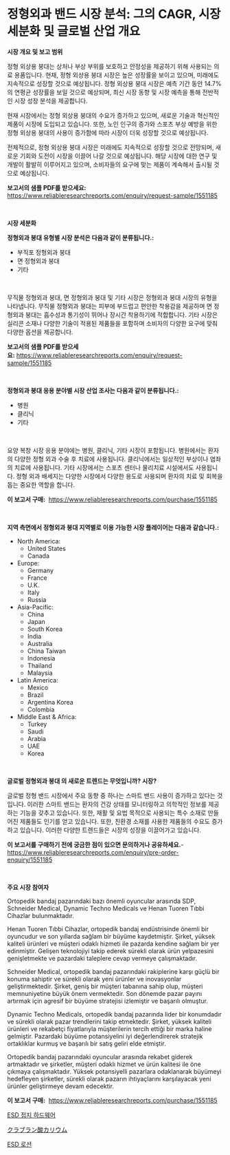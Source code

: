 <p><h1>정형외과 밴드 시장 분석: 그의 CAGR, 시장 세분화 및 글로벌 산업 개요</h1></p><p><strong>시장 개요 및 보고 범위</strong></p>
<p><p>정형 외상용 붕대는 상처나 부상 부위를 보호하고 안정성을 제공하기 위해 사용되는 의료 용품입니다. 현재, 정형 외상용 붕대 시장은 높은 성장률을 보이고 있으며, 미래에도 지속적으로 성장할 것으로 예상됩니다. 정형 외상용 붕대 시장은 예측 기간 동안 14.7%의 연평균 성장률을 보일 것으로 예상되며, 최신 시장 동향 및 시장 예측을 통해 전반적인 시장 성장 분석을 제공합니다.</p><p>현재 시장에서는 정형 외상용 붕대의 수요가 증가하고 있으며, 새로운 기술과 혁신적인 제품이 시장에 도입되고 있습니다. 또한, 노인 인구의 증가와 스포츠 부상 예방을 위한 정형 외상용 붕대의 사용이 증가함에 따라 시장이 더욱 성장할 것으로 예상됩니다.</p><p>전체적으로, 정형 외상용 붕대 시장은 미래에도 지속적으로 성장할 것으로 전망되며, 새로운 기회와 도전이 시장을 이끌어 나갈 것으로 예상됩니다. 해당 시장에 대한 연구 및 개발이 활발히 이루어지고 있으며, 소비자들의 요구에 맞는 제품이 계속해서 출시될 것으로 예상됩니다.</p></p>
<p><strong>보고서의 샘플 PDF를 받으세요:</strong> <a href="https://www.reliableresearchreports.com/enquiry/request-sample/1551185">https://www.reliableresearchreports.com/enquiry/request-sample/1551185</a></p>
<p>&nbsp;</p>
<p><strong>시장 세분화</strong></p>
<p><strong>정형외과 붕대 유형별 시장 분석은 다음과 같이 분류됩니다.:</strong></p>
<p><ul><li>부직포 정형외과 붕대</li><li>면 정형외과 붕대</li><li>기타</li></ul></p>
<p>&nbsp;</p>
<p><p>무직물 정형외과 붕대, 면 정형외과 붕대 및 기타 시장은 정형외과 붕대 시장의 유형을 나타냅니다. 무직물 정형외과 붕대는 피부에 부드럽고 편안한 착용감을 제공하며 면 정형외과 붕대는 흡수성과 통기성이 뛰어나 장시간 착용하기에 적합합니다. 기타 시장은 실리콘 소재나 다양한 기술이 적용된 제품들을 포함하며 소비자의 다양한 요구에 맞춰 다양한 옵션을 제공합니다.</p></p>
<p><strong>보고서의 샘플 PDF를 받으세요:</strong>&nbsp;<a href="https://www.reliableresearchreports.com/enquiry/request-sample/1551185">https://www.reliableresearchreports.com/enquiry/request-sample/1551185</a></p>
<p>&nbsp;</p>
<p><strong> 정형외과 붕대 응용 분야별 시장 산업 조사는 다음과 같이 분류됩니다.:</strong></p>
<p><ul><li>병원</li><li>클리닉</li><li>기타</li></ul></p>
<p>&nbsp;</p>
<p><p>요양 복창 시장 응용 분야에는 병원, 클리닉, 기타 시장이 포함됩니다. 병원에서는 환자의 다양한 정형 외과 수술 후 치료에 사용됩니다. 클리닉에서는 일상적인 부상이나 염좌의 치료에 사용됩니다. 기타 시장에서는 스포츠 센터나 물리치료 시설에서도 사용됩니다. 정형 외과 배세지는 다양한 시장에서 다양한 용도로 사용되며 환자의 치료 및 회복을 돕는 중요한 역할을 합니다.</p></p>
<p><strong>이 보고서 구매:</strong>&nbsp; <a href="https://www.reliableresearchreports.com/purchase/1551185">https://www.reliableresearchreports.com/purchase/1551185</a></p>
<p>&nbsp;</p>
<p><strong>지역 측면에서 정형외과 붕대 지역별로 이용 가능한 시장 플레이어는 다음과 같습니다.:</strong></p>
<p><ul>
    <li>
        North America:
        <ul>
            <li>United States</li>
            <li>Canada</li>
        </ul>
    </li>
    <li>
        Europe:
        <ul>
            <li>Germany</li>
            <li>France</li>
            <li>U.K.</li>
            <li>Italy</li>
            <li>Russia</li>
        </ul>
    </li>
    <li>
        Asia-Pacific:
        <ul>
            <li>China</li>
            <li>Japan</li>
            <li>South Korea</li>
            <li>India</li>
            <li>Australia</li>
            <li>China Taiwan</li>
            <li>Indonesia</li>
            <li>Thailand</li>
            <li>Malaysia</li>
        </ul>
    </li>
    <li>
        Latin America:
        <ul>
            <li>Mexico</li>
            <li>Brazil</li>
            <li>Argentina Korea</li>
            <li>Colombia</li>
        </ul>
    </li>
    <li>
        Middle East & Africa:
        <ul>
            <li>Turkey</li>
            <li>Saudi</li>
            <li>Arabia</li>
            <li>UAE</li>
            <li>Korea</li>
        </ul>
    </li>
    </ul></p>
<p>&nbsp;</p>
<p><strong>글로벌 정형외과 붕대 의 새로운 트렌드는 무엇입니까? 시장?</strong></p>
<p><p>글로벌 정형 밴드 시장에서 주요 동향 중 하나는 스마트 밴드 사용이 증가하고 있다는 것입니다. 이러한 스마트 밴드는 환자의 건강 상태를 모니터링하고 의학적인 정보를 제공하는 기능을 갖추고 있습니다. 또한, 재활 및 요법 목적으로 사용되는 특수 소재로 만들어진 제품들도 인기를 얻고 있습니다. 또한, 친환경 소재를 사용한 제품들의 수요도 증가하고 있습니다. 이러한 다양한 트렌드들은 시장의 성장을 이끌어가고 있습니다.</p></p>
<p><strong>이 보고서를 구매하기 전에 궁금한 점이 있으면 문의하거나 공유하세요.</strong>- <a href="https://www.reliableresearchreports.com/enquiry/pre-order-enquiry/1551185">https://www.reliableresearchreports.com/enquiry/pre-order-enquiry/1551185</a></p>
<p>&nbsp;</p>
<p><strong>주요 시장 참여자</strong></p>
<p><p>Ortopedik bandaj pazarındaki bazı önemli oyuncular arasında SDP, Schneider Medical, Dynamic Techno Medicals ve Henan Tuoren Tıbbi Cihazlar bulunmaktadır. </p><p>Henan Tuoren Tıbbi Cihazlar, ortopedik bandaj endüstrisinde önemli bir oyuncudur ve son yıllarda sağlam bir büyüme kaydetmiştir. Şirket, yüksek kaliteli ürünleri ve müşteri odaklı hizmeti ile pazarda kendine sağlam bir yer edinmiştir. Gelişen teknolojiyi takip ederek sürekli olarak ürün yelpazesini genişletmekte ve pazardaki taleplere cevap vermeye çalışmaktadır.</p><p>Schneider Medical, ortopedik bandaj pazarındaki rakiplerine karşı güçlü bir konuma sahiptir ve sürekli olarak yeni ürünler ve inovasyonlar geliştirmektedir. Şirket, geniş bir müşteri tabanına sahip olup, müşteri memnuniyetine büyük önem vermektedir. Son dönemde pazar payını artırmak için agresif bir büyüme stratejisi izlemiştir ve başarılı olmuştur.</p><p>Dynamic Techno Medicals, ortopedik bandaj pazarında lider bir konumdadır ve sürekli olarak pazar trendlerini takip etmektedir. Şirket, yüksek kaliteli ürünleri ve rekabetçi fiyatlarıyla müşterilerin tercih ettiği bir marka haline gelmiştir. Pazardaki büyüme potansiyelini iyi değerlendirerek stratejik ortaklıklar kurmuş ve başarılı bir satış geliri elde etmiştir.</p><p>Ortopedik bandaj pazarındaki oyuncular arasında rekabet giderek artmaktadır ve şirketler, müşteri odaklı hizmet ve ürün kalitesi ile öne çıkmaya çalışmaktadır. Yüksek potansiyelli pazarlara odaklanarak büyümeyi hedefleyen şirketler, sürekli olarak pazarın ihtiyaçlarını karşılayacak yeni ürünler geliştirmeye devam edecektir.</p></p>
<p><strong>이 보고서 구매:</strong>&nbsp;&nbsp;<a href="https://www.reliableresearchreports.com/purchase/1551185">https://www.reliableresearchreports.com/purchase/1551185</a></p>
<p><p><a href="https://github.com/oajzkywllm460/Market-Research-Report-List-1/blob/main/33586056667.md">ESD 접지 하드웨어</a></p><p><a href="https://medium.com/@harmonybogan1944/%E3%82%AF%E3%83%A9%E3%83%96%E3%83%A9%E3%83%8A%E3%83%BC%E3%83%88%E3%82%AB%E3%83%AA%E3%82%A6%E3%83%A0%E5%B8%82%E5%A0%B4-%E5%B8%82%E5%A0%B4%E3%82%B7%E3%82%A7%E3%82%A2-%E5%B8%82%E5%A0%B4%E3%83%88%E3%83%AC%E3%83%B3%E3%83%89-%E5%B0%86%E6%9D%A5%E3%81%AE%E6%88%90%E9%95%B7%E3%82%92%E6%8E%A2%E3%82%8B-6e7813036455">クラブラン酸カリウム</a></p><p><a href="https://github.com/darrellockm3ytan895656/Market-Research-Report-List-1/blob/main/15282366666.md">ESD 로션</a></p></p>
